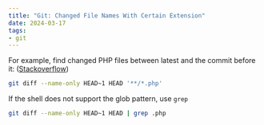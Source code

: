 ```yaml
---
title: "Git: Changed File Names With Certain Extension"
date: 2024-03-17
tags:
- git
---
```


For example, find changed PHP files between latest and the commit before it: ([Stackoverflow](https://stackoverflow.com/questions/4734300/git-changed-file-names-with-certain-extension))

```bash
git diff --name-only HEAD~1 HEAD '**/*.php'
```

If the shell does not support the glob pattern, use `grep`

```bash
git diff --name-only HEAD~1 HEAD | grep .php
```
